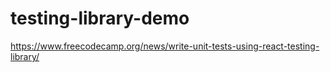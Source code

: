 # testing-library-demo

https://www.freecodecamp.org/news/write-unit-tests-using-react-testing-library/
